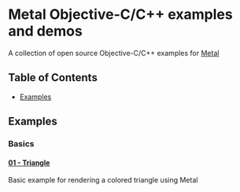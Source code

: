 # Metal Objective-C/C++ examples and demos

A collection of open source Objective-C/C++ examples for [Metal](https://developer.apple.com/metal)

## Table of Contents
+ [Examples](#Examples)

## <a name="Examples"></a> Examples

### <a name="Basics"></a> Basics

#### [01 - Triangle](examples/triangle/)

Basic example for rendering a colored triangle using Metal
